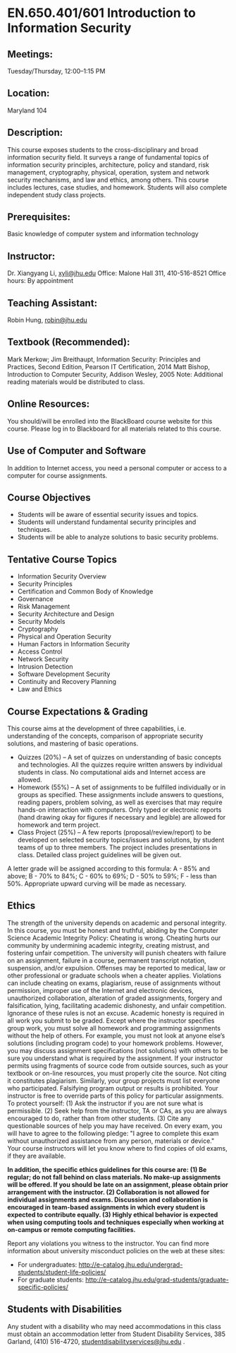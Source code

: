 # EN.650.401/601 Introduction to Information Security

## Meetings:

Tuesday/Thursday, 12:00–1:15 PM

## Location:

Maryland 104

## Description:

This course exposes students to the cross-disciplinary and broad information security field. It surveys a range of fundamental topics of information security principles, architecture, policy and standard, risk management, cryptography, physical, operation, system and network security mechanisms, and law and ethics, among others. This course includes lectures, case studies, and homework. Students will also complete independent study class projects.

## Prerequisites:

Basic knowledge of computer system and information technology

## Instructor:

Dr. Xiangyang Li, xyli@jhu.edu Office: Malone Hall 311, 410-516-8521 Office hours: By appointment

## Teaching Assistant:

Robin Hung, robin@jhu.edu

## Textbook (Recommended):

Mark Merkow; Jim Breithaupt, Information Security: Principles and Practices, Second Edition, Pearson IT Certification, 2014
Matt Bishop, Introduction to Computer Security, Addison Wesley, 2005
Note: Additional reading materials would be distributed to class.

## Online Resources:

You should/will be enrolled into the BlackBoard course website for this course. Please log in to Blackboard for all materials related to this course.

## Use of Computer and Software

In addition to Internet access, you need a personal computer or access to a computer for course assignments.

## Course Objectives

- Students will be aware of essential security issues and topics.
- Students will understand fundamental security principles and techniques.
- Students will be able to analyze solutions to basic security problems.

## Tentative Course Topics

- Information Security Overview
- Security Principles
- Certification and Common Body of Knowledge
- Governance
- Risk Management
- Security Architecture and Design
- Security Models
- Cryptography
- Physical and Operation Security
- Human Factors in Information Security
- Access Control
- Network Security
- Intrusion Detection
- Software Development Security
- Continuity and Recovery Planning
- Law and Ethics

## Course Expectations & Grading

This course aims at the development of three capabilities, i.e. understanding of the concepts, comparison of appropriate security solutions, and mastering of basic operations.

- Quizzes (20%) – A set of quizzes on understanding of basic concepts and technologies. All the quizzes require written answers by individual students in class. No computational aids and Internet access are allowed.
- Homework (55%) – A set of assignments to be fulfilled individually or in groups as specified. These assignments include answers to questions, reading papers, problem solving, as well as exercises that may require hands-on interaction with computers. Only typed or electronic reports (hand drawing okay for figures if necessary and legible) are allowed for homework and term project.
- Class Project (25%) – A few reports (proposal/review/report) to be developed on selected security topics/issues and solutions, by student teams of up to three members. The project includes presentations in class. Detailed class project guidelines will be given out.

A letter grade will be assigned according to this formula: A - 85% and above; B - 70% to 84%; C - 60% to 69%; D - 50% to 59%; F - less than 50%. Appropriate upward curving will be made as necessary.

## Ethics

The strength of the university depends on academic and personal integrity. In this course, you must be honest and truthful, abiding by the Computer Science Academic Integrity Policy:
Cheating is wrong. Cheating hurts our community by undermining academic integrity, creating mistrust, and fostering unfair competition. The university will punish cheaters with failure on an assignment, failure in a course, permanent transcript notation, suspension, and/or expulsion. Offenses may be reported to medical, law or other professional or graduate schools when a cheater applies.
Violations can include cheating on exams, plagiarism, reuse of assignments without permission, improper use of the Internet and electronic devices, unauthorized collaboration, alteration of graded assignments, forgery and falsification, lying, facilitating academic dishonesty, and unfair competition. Ignorance of these rules is not an excuse.
Academic honesty is required in all work you submit to be graded. Except where the instructor specifies group work, you must solve all homework and programming assignments without the help of others. For example, you must not look at anyone else’s solutions (including program code) to your homework problems. However, you may discuss assignment specifications (not solutions) with others to be sure you understand what is required by the assignment.
If your instructor permits using fragments of source code from outside sources, such as your textbook or on-line resources, you must properly cite the source. Not citing it constitutes plagiarism. Similarly, your group projects must list everyone who participated.
Falsifying program output or results is prohibited.
Your instructor is free to override parts of this policy for particular assignments. To protect yourself: (1) Ask the instructor if you are not sure what is permissible. (2) Seek help from the instructor, TA or CAs, as you are always encouraged to do, rather than from other students. (3) Cite any questionable sources of help you may have received.
On every exam, you will have to agree to the following pledge: "I agree to complete this exam without unauthorized assistance from any person, materials or device." Your course instructors will let you know where to find copies of old exams, if they are available.

**In addition, the specific ethics guidelines for this course are:
(1) Be regular; do not fall behind on class materials. No make-up assignments will be offered. If you should be late on an assignment, please obtain prior arrangement with the instructor.
(2) Collaboration is not allowed for individual assignments and exams. Discussion and collaboration is encouraged in team-based assignments in which every student is expected to contribute equally.
(3) Highly ethical behavior is expected when using computing tools and techniques especially when working at on-campus or remote computing facilities.**

Report any violations you witness to the instructor.
You can find more information about university misconduct policies on the web at these sites:

- For undergraduates: http://e-catalog.jhu.edu/undergrad-students/student-life-policies/
- For graduate students: http://e-catalog.jhu.edu/grad-students/graduate-specific-policies/

## Students with Disabilities

Any student with a disability who may need accommodations in this class must obtain an accommodation letter from Student Disability Services, 385 Garland, (410) 516-4720, studentdisabilityservices@jhu.edu .
